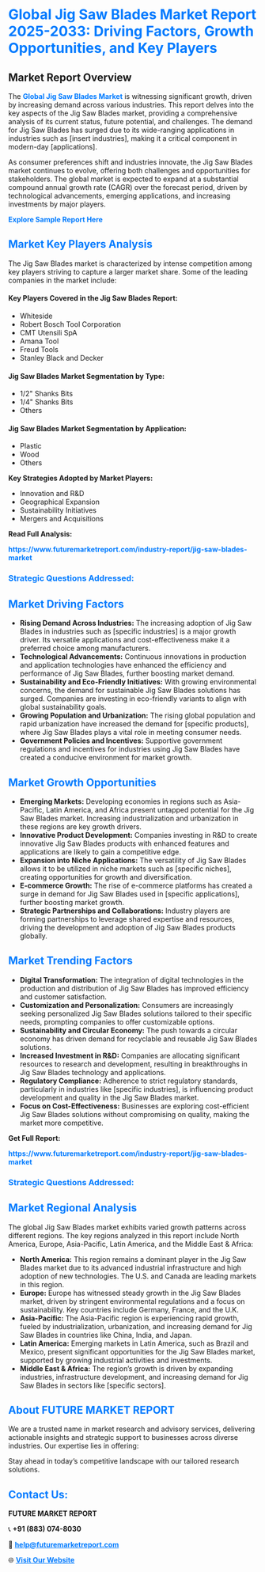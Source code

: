 <h1 style="color: #007BFF;">Global Jig Saw Blades Market Report 2025-2033: Driving Factors, Growth Opportunities, and Key Players</h1>

<section id="overview">
<h2>Market Report Overview</h2>
<p>The <a href="https://www.futuremarketreport.com/industry-report/jig-saw-blades-market" style="color: #007BFF; text-decoration: none;"><strong>Global Jig Saw Blades Market</strong></a> is witnessing significant growth, driven by increasing demand across various industries. This report delves into the key aspects of the Jig Saw Blades market, providing a comprehensive analysis of its current status, future potential, and challenges. The demand for Jig Saw Blades has surged due to its wide-ranging applications in industries such as [insert industries], making it a critical component in modern-day [applications].</p>
<p>As consumer preferences shift and industries innovate, the Jig Saw Blades market continues to evolve, offering both challenges and opportunities for stakeholders. The global market is expected to expand at a substantial compound annual growth rate (CAGR) over the forecast period, driven by technological advancements, emerging applications, and increasing investments by major players.</p>
</section>

<section id="overview">
<p><a href="https://www.futuremarketreport.com/request-sample/reportId=37658" style="color: #007BFF; text-decoration: none;"><strong>Explore Sample Report Here</strong></a></p>
</section>

<section id="key-players">
<h2 style="color: #007BFF;">Market Key Players Analysis</h2>
<p>The Jig Saw Blades market is characterized by intense competition among key players striving to capture a larger market share. Some of the leading companies in the market include:</p>
<h4>Key Players Covered in the Jig Saw Blades Report:</h4>
<ul><li>Whiteside</li><li>Robert Bosch Tool Corporation</li><li>CMT Utensili SpA</li><li>Amana Tool</li><li>Freud Tools</li><li>Stanley Black and Decker</li></ul>
<h4>Jig Saw Blades Market Segmentation by Type:</h4>
<ul><li>1/2&quot; Shanks Bits</li><li>1/4&quot; Shanks Bits</li><li>Others</li></ul>

<h4>Jig Saw Blades Market Segmentation by Application:</h4>
<ul><li>Plastic</li><li>Wood</li><li>Others</li></ul>
<p><strong>Key Strategies Adopted by Market Players:</strong></p>
<ul>
<li>Innovation and R&D</li>
<li>Geographical Expansion</li>
<li>Sustainability Initiatives</li>
<li>Mergers and Acquisitions</li>
</ul>
</section>

<section>
<p><strong>Read Full Analysis: </strong></p><a href="https://www.futuremarketreport.com/industry-report/jig-saw-blades-market" style="color: #007BFF; text-decoration: none;"><strong>https://www.futuremarketreport.com/industry-report/jig-saw-blades-market</strong></a>
<h3 style="color: #007BFF;">Strategic Questions Addressed:</h3>
</section>

<section id="driving-factors">
<h2 style="color: #007BFF;">Market Driving Factors</h2>
<ul>
<li><strong>Rising Demand Across Industries:</strong> The increasing adoption of Jig Saw Blades in industries such as [specific industries] is a major growth driver. Its versatile applications and cost-effectiveness make it a preferred choice among manufacturers.</li>
<li><strong>Technological Advancements:</strong> Continuous innovations in production and application technologies have enhanced the efficiency and performance of Jig Saw Blades, further boosting market demand.</li>
<li><strong>Sustainability and Eco-Friendly Initiatives:</strong> With growing environmental concerns, the demand for sustainable Jig Saw Blades solutions has surged. Companies are investing in eco-friendly variants to align with global sustainability goals.</li>
<li><strong>Growing Population and Urbanization:</strong> The rising global population and rapid urbanization have increased the demand for [specific products], where Jig Saw Blades plays a vital role in meeting consumer needs.</li>
<li><strong>Government Policies and Incentives:</strong> Supportive government regulations and incentives for industries using Jig Saw Blades have created a conducive environment for market growth.</li>
</ul>
</section>

<section id="growth-opportunities">
<h2 style="color: #007BFF;">Market Growth Opportunities</h2>
<ul>
<li><strong>Emerging Markets:</strong> Developing economies in regions such as Asia-Pacific, Latin America, and Africa present untapped potential for the Jig Saw Blades market. Increasing industrialization and urbanization in these regions are key growth drivers.</li>
<li><strong>Innovative Product Development:</strong> Companies investing in R&D to create innovative Jig Saw Blades products with enhanced features and applications are likely to gain a competitive edge.</li>
<li><strong>Expansion into Niche Applications:</strong> The versatility of Jig Saw Blades allows it to be utilized in niche markets such as [specific niches], creating opportunities for growth and diversification.</li>
<li><strong>E-commerce Growth:</strong> The rise of e-commerce platforms has created a surge in demand for Jig Saw Blades used in [specific applications], further boosting market growth.</li>
<li><strong>Strategic Partnerships and Collaborations:</strong> Industry players are forming partnerships to leverage shared expertise and resources, driving the development and adoption of Jig Saw Blades products globally.</li>
</ul>
</section>

<section id="trending-factors">
<h2 style="color: #007BFF;">Market Trending Factors</h2>
<ul>
<li><strong>Digital Transformation:</strong> The integration of digital technologies in the production and distribution of Jig Saw Blades has improved efficiency and customer satisfaction.</li>
<li><strong>Customization and Personalization:</strong> Consumers are increasingly seeking personalized Jig Saw Blades solutions tailored to their specific needs, prompting companies to offer customizable options.</li>
<li><strong>Sustainability and Circular Economy:</strong> The push towards a circular economy has driven demand for recyclable and reusable Jig Saw Blades solutions.</li>
<li><strong>Increased Investment in R&D:</strong> Companies are allocating significant resources to research and development, resulting in breakthroughs in Jig Saw Blades technology and applications.</li>
<li><strong>Regulatory Compliance:</strong> Adherence to strict regulatory standards, particularly in industries like [specific industries], is influencing product development and quality in the Jig Saw Blades market.</li>
<li><strong>Focus on Cost-Effectiveness:</strong> Businesses are exploring cost-efficient Jig Saw Blades solutions without compromising on quality, making the market more competitive.</li>
</ul>
</section>

<section>
<p><strong>Get Full Report: </strong></p><a href="https://www.futuremarketreport.com/industry-report/jig-saw-blades-market" style="color: #007BFF; text-decoration: none;"><strong>https://www.futuremarketreport.com/industry-report/jig-saw-blades-market</strong></a>
<h3 style="color: #007BFF;">Strategic Questions Addressed:</h3>
</section>


<section id="regional-analysis">
<h2 style="color: #007BFF;">Market Regional Analysis</h2>
<p>The global Jig Saw Blades market exhibits varied growth patterns across different regions. The key regions analyzed in this report include North America, Europe, Asia-Pacific, Latin America, and the Middle East & Africa:</p>
<ul>
<li><strong>North America:</strong> This region remains a dominant player in the Jig Saw Blades market due to its advanced industrial infrastructure and high adoption of new technologies. The U.S. and Canada are leading markets in this region.</li>
<li><strong>Europe:</strong> Europe has witnessed steady growth in the Jig Saw Blades market, driven by stringent environmental regulations and a focus on sustainability. Key countries include Germany, France, and the U.K.</li>
<li><strong>Asia-Pacific:</strong> The Asia-Pacific region is experiencing rapid growth, fueled by industrialization, urbanization, and increasing demand for Jig Saw Blades in countries like China, India, and Japan.</li>
<li><strong>Latin America:</strong> Emerging markets in Latin America, such as Brazil and Mexico, present significant opportunities for the Jig Saw Blades market, supported by growing industrial activities and investments.</li>
<li><strong>Middle East & Africa:</strong> The region’s growth is driven by expanding industries, infrastructure development, and increasing demand for Jig Saw Blades in sectors like [specific sectors].</li>
</ul>
</section>

<footer>
<h2 style="color: #007BFF;">About FUTURE MARKET REPORT</h2>
<p>We are a trusted name in market research and advisory services, delivering actionable insights and strategic support to businesses across diverse industries. Our expertise lies in offering:</p>

<p>Stay ahead in today’s competitive landscape with our tailored research solutions.</p>

<h2 style="color: #007BFF;">Contact Us:</h2>
<p><strong>FUTURE MARKET REPORT</strong></p>
<p>📞 <strong>+91 (883) 074-8030</strong></p>
<p>📧 <strong><a href="mailto:help@futuremarketreport.com" style="color: #007BFF;">help@futuremarketreport.com</a></strong></p>
<p>🌐 <strong><a href="https://www.futuremarketreport.com/" style="color: #007BFF;">Visit Our Website</a></strong></p>
</footer>